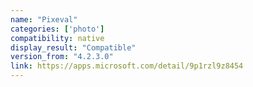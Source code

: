 ```yaml
---
name: "Pixeval"
categories: ['photo']
compatibility: native
display_result: "Compatible"
version_from: "4.2.3.0"
link: https://apps.microsoft.com/detail/9p1rzl9z8454
---
```

